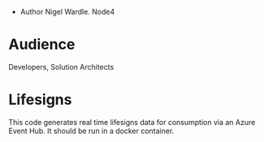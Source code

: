 - Author Nigel Wardle. Node4

# Audience
Developers, Solution Architects

# Lifesigns
This code generates real time lifesigns data for consumption via an Azure Event Hub. It should be run in a docker container.





